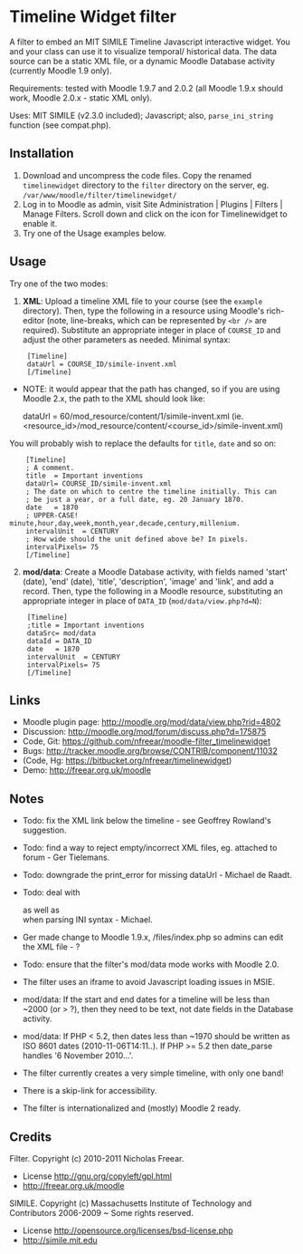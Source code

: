 <!-- -*- markdown -*- -->

Timeline Widget filter
======================

A filter to embed an MIT SIMILE Timeline Javascript interactive widget. You and your class can use it to visualize temporal/ historical data. The data source can be a static XML file, or a dynamic Moodle Database activity (currently Moodle 1.9 only).

Requirements: tested with Moodle 1.9.7 and 2.0.2 (all Moodle 1.9.x should work, Moodle 2.0.x - static XML only).

Uses: MIT SIMILE (v2.3.0 included); Javascript; also, `parse_ini_string` function (see compat.php).

Installation
------------ 
1. Download and uncompress the code files. Copy the renamed `timelinewidget` directory to the `filter` directory on the server,
   eg. `/var/www/moodle/filter/timelinewidget/`
2. Log in to Moodle as admin, visit Site Administration | Plugins | Filters |
 Manage Filters. Scroll down and click on the icon for Timelinewidget to enable it.
3. Try one of the Usage examples below.

Usage
-----
Try one of the two modes:

1. **XML**: Upload a timeline XML file to your course (see the `example` directory).
Then, type the following in a resource using Moodle's rich-editor (note,
line-breaks, which can be represented by `<br />` are required). Substitute an
appropriate integer in place of `COURSE_ID` and adjust the other parameters as needed. Minimal syntax:

        [Timeline]
        dataUrl = COURSE_ID/simile-invent.xml
        [/Timeline]

* NOTE: it would appear that the path has changed, so if you are using Moodle 2.x, the path
to the XML should look like:

    dataUrl = 60/mod_resource/content/1/simile-invent.xml
    (ie. <resource_id>/mod_resource/content/<course_id>/simile-invent.xml)


You will probably wish to replace the defaults for `title`, `date` and so on:

        [Timeline]
        ; A comment.
        title  = Important inventions
        dataUrl= COURSE_ID/simile-invent.xml
        ; The date on which to centre the timeline initially. This can
        ; be just a year, or a full date, eg. 20 January 1870.
        date   = 1870
        ; UPPER-CASE! minute,hour,day,week,month,year,decade,century,millenium.
        intervalUnit  = CENTURY
        ; How wide should the unit defined above be? In pixels.
        intervalPixels= 75
        [/Timeline]

2. **mod/data**: Create a Moodle Database activity, with fields named 'start'
(date), 'end' (date), 'title', 'description', 'image' and 'link', and add a record.
Then, type the following in a Moodle resource, substituting an appropriate
integer in place of `DATA_ID` (`mod/data/view.php?d=N`):

        [Timeline]
        ;title = Important inventions
        dataSrc= mod/data
        dataId = DATA_ID
        date   = 1870
        intervalUnit  = CENTURY
        intervalPixels= 75
        [/Timeline]

Links
-----
* Moodle plugin page: <http://moodle.org/mod/data/view.php?rid=4802>
* Discussion: <http://moodle.org/mod/forum/discuss.php?d=175875>
* Code, Git: <https://github.com/nfreear/moodle-filter_timelinewidget>
* Bugs: <http://tracker.moodle.org/browse/CONTRIB/component/11032>
* (Code, Hg: <https://bitbucket.org/nfreear/timelinewidget>)
* Demo: <http://freear.org.uk/moodle>


Notes
-----
* Todo: fix the XML link below the timeline - see Geoffrey Rowland's suggestion.
* Todo: find a way to reject empty/incorrect XML files, eg. attached to forum - Ger Tielemans.
* Todo: downgrade the print_error for missing dataUrl - Michael de Raadt.
* Todo: deal with <div> as well as <br> when parsing INI syntax - Michael.
* Ger made change to Moodle 1.9.x, /files/index.php so admins can edit the XML file - ?

* Todo: ensure that the filter's mod/data mode works with Moodle 2.0.
* The filter uses an iframe to avoid Javascript loading issues in MSIE.
* mod/data: If the start and end dates for a timeline will be less than ~2000
 (or > ?), then they need to be text, not date fields in the Database activity.
* mod/data: If PHP < 5.2, then dates less than ~1970 should be written as 
 ISO 8601 dates (2010-11-06T14:11..). If PHP >= 5.2 then date_parse handles
 '6 November 2010...'.
* The filter currently creates a very simple timeline, with only one band!
* There is a skip-link for accessibility.
* The filter is internationalized and (mostly) Moodle 2 ready.

Credits
-------
Filter. Copyright (c) 2010-2011 Nicholas Freear.

*  License <http://gnu.org/copyleft/gpl.html>
*  <http://freear.org.uk/moodle>

SIMILE. Copyright (c) Massachusetts Institute of Technology and Contributors 2006-2009 ~ Some rights reserved.

*  License <http://opensource.org/licenses/bsd-license.php>
*  <http://simile.mit.edu>
